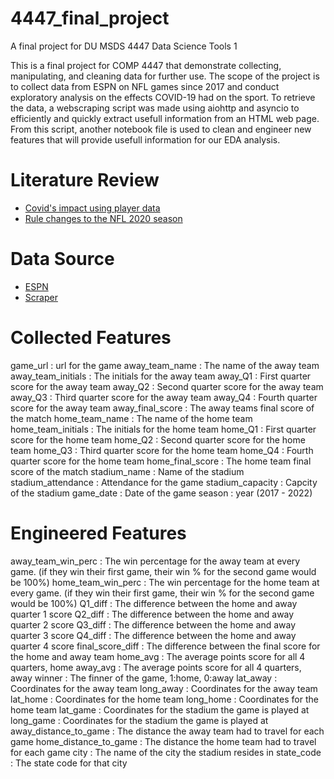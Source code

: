 # 4447_final_project
A final project for DU MSDS 4447 Data Science Tools 1

This is a final project for COMP 4447 that demonstrate collecting, manipulating, and cleaning data for further use. The scope of the project is to collect data from ESPN on NFL games since 2017 and conduct exploratory analysis on the effects COVID-19 had on the sport. To retrieve the data, a webscraping script was made using aiohttp and asyncio to efficiently and quickly extract usefull information from an HTML web page. From this script, another notebook file is used to clean and engineer new features that will provide usefull information for our EDA analysis.


# Literature Review
- [Covid's impact using player data](https://coronavirus.jhu.edu/pandemic-data-initiative/data-outlook/moving-goalposts-how-data-show-covid-19-impacted-the-nfl)
- [Rule changes to the NFL 2020 season](https://www.sportingnews.com/us/nfl/news/nfl-covid-rules-coronavirus-football-2020/rovse8r08zbu1quh7y3joydah)


# Data Source
- [ESPN](https://espn.com/nfl)
- [Scraper](ScrapeESPN.py)


# Collected Features
game_url : url for the game
away_team_name : The name of the away team
away_team_initials : The initials for the away team
away_Q1 : First quarter score for the away team
away_Q2 : Second quarter score for the away team
away_Q3 : Third quarter score for the away team
away_Q4 : Fourth quarter score for the away team
away_final_score : The away teams final score of the match
home_team_name : The name of the home team
home_team_initials : The initials for the home team
home_Q1 : First quarter score for the home team
home_Q2 : Second quarter score for the home team
home_Q3 : Third quarter score for the home team
home_Q4 : Fourth quarter score for the home team
home_final_score : The home team final score of the match
stadium_name : Name of the stadium
stadium_attendance : Attendance for the game
stadium_capacity : Capcity of the stadium
game_date : Date of the game
season : year (2017 - 2022)

# Engineered Features
away_team_win_perc : The win percentage for the away team at every game. (if they win their first game, their win % for the second game would be 100%)
home_team_win_perc : The win percentage for the home team at every game. (if they win their first game, their win % for the second game would be 100%)
Q1_diff : The difference between the home and away quarter 1 score
Q2_diff : The difference between the home and away quarter 2 score
Q3_diff : The difference between the home and away quarter 3 score
Q4_diff : The difference between the home and away quarter 4 score
final_score_diff : The difference between the final score for the home and away team
home_avg : The average points score for all 4 quarters, home
away_avg : The average points score for all 4 quarters, away
winner : The finner of the game, 1:home, 0:away
lat_away : Coordinates for the away team
long_away : Coordinates for the away team
lat_home : Coordinates for the home team
long_home : Coordinates for the home team
lat_game : Coordinates for the stadium the game is played at
long_game : Coordinates for the stadium the game is played at
away_distance_to_game : The distance the away team had to travel for each game
home_distance_to_game : The distance the home team had to travel for each game
city : The name of the city the stadium resides in
state_code : The state code for that city

